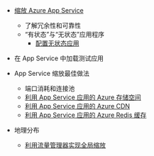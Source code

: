 * [缩放 Azure App Service](../articles/app-service-web/web-sites-scale.md)
    * 了解冗余性和可靠性
    * “有状态”与“无状态”应用程序
        * [配置无状态应用](https://azure.microsoft.com/blog/disabling-arrs-instance-affinity-in-windows-azure-web-sites/)

* 在 App Service 中加载测试应用

* App Service 缩放最佳做法
    * 端口消耗和连接池
    * [利用 App Service 应用的 Azure 存储空间](../articles/storage/storage-dotnet-how-to-use-blobs.md)
    * [利用 App Service 应用的 Azure CDN](../articles/cdn/cdn-overview.md)
    * [利用 App Service 应用的 Azure Redis 缓存](../articles/redis-cache/cache-dotnet-how-to-use-azure-redis-cache.md)

* 地理分布
    * [利用流量管理器实现全局缩放](../articles/traffic-manager/traffic-manager-overview.md)

<!---HONumber=Mooncake_0815_2016-->